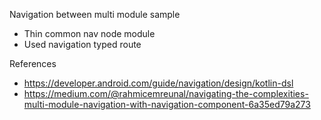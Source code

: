 Navigation between multi module sample
- Thin common nav node module
- Used navigation typed route

References
- https://developer.android.com/guide/navigation/design/kotlin-dsl
- https://medium.com/@rahmicemreunal/navigating-the-complexities-multi-module-navigation-with-navigation-component-6a35ed79a273
